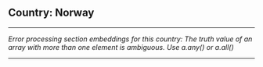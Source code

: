 ## Country: Norway

---

*Error processing section embeddings for this country: The truth value of an array with more than one element is ambiguous. Use a.any() or a.all()*

---
